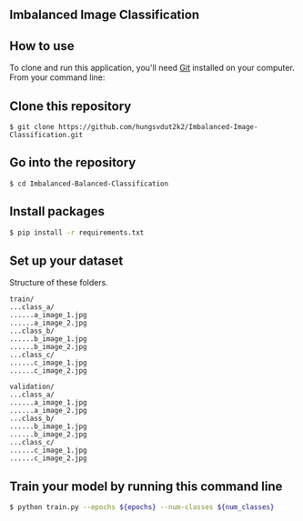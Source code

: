 ## Imbalanced Image Classification

## How to use

To clone and run this application, you'll need [Git](https://git-scm.com/downloads) installed on your computer. From your command line:

## Clone this repository

```$bash
$ git clone https://github.com/hungsvdut2k2/Imbalanced-Image-Classification.git
```

## Go into the repository

```$bash
$ cd Imbalanced-Balanced-Classification
```

## Install packages

```bash
$ pip install -r requirements.txt
```

## Set up your dataset

Structure of these folders.

```
train/
...class_a/
......a_image_1.jpg
......a_image_2.jpg
...class_b/
......b_image_1.jpg
......b_image_2.jpg
...class_c/
......c_image_1.jpg
......c_image_2.jpg
```

```
validation/
...class_a/
......a_image_1.jpg
......a_image_2.jpg
...class_b/
......b_image_1.jpg
......b_image_2.jpg
...class_c/
......c_image_1.jpg
......c_image_2.jpg
```

## Train your model by running this command line

```bash
$ python train.py --epochs ${epochs} --num-classes ${num_classes}
```
